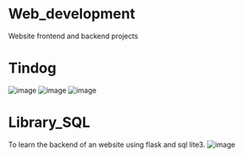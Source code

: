 # Web_development
Website frontend and backend projects
# Tindog
![image](https://user-images.githubusercontent.com/62549297/120374121-c541b480-c336-11eb-88c0-583c92e9936d.png)
![image](https://user-images.githubusercontent.com/62549297/120374162-d5f22a80-c336-11eb-8082-740ff50030de.png)
![image](https://user-images.githubusercontent.com/62549297/120374200-e1455600-c336-11eb-90f1-9cc551a20f4c.png)
# Library_SQL
To learn the backend of an website using flask and sql lite3.
![image](https://user-images.githubusercontent.com/62549297/120823818-73d33880-c575-11eb-9c1a-e336d02d3286.png)
